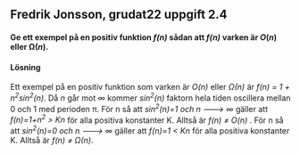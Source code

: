 ## Fredrik Jonsson, grudat22 uppgift 2.4

#### Ge ett exempel på en positiv funktion <i>f(n)</i> sådan att <i>f(n)</i> varken är <i>O</i>(<i>n</i>) eller &Omega;(<i>n</i>).

#### Lösning
Ett exempel på en positiv funktion som varken är <i>O(n)</i> eller <i>&Omega;(n)</i> är 
<i>f(n) = 1 + n<sup>2</sup>sin<sup>2</sup>(n)</i>. Då <i>n</i> går mot &infin; kommer <i>sin<sup>2</sup>(n)</i> faktorn hela tiden 
oscillera mellan 0 och 1 med perioden &pi;. För n så att <i>sin<sup>2</sup>(n)=1 och n ---> &infin; </i> gäller
att <i>f(n)=1+n<sup>2</sup> > Kn </i>för alla positiva konstanter K.
Alltså är <i>f(n) &ne; O(n) </i>. För n så att <i>sin<sup>2</sup>(n)=0 och n ---> &infin; </i>
gäller att <i>f(n)=1 <  Kn </i>
för alla positiva konstanter K. Alltså är <i>f(n) &ne; &Omega;(n)</i>.